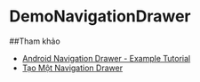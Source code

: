 # DemoNavigationDrawer
##Tham khảo
+ [Android Navigation Drawer - Example Tutorial](http://www.journaldev.com/9958/android-navigation-drawer-example-tutorial)
+ [Tạo Một Navigation Drawer](http://pdnghia.blogspot.com/2014/09/tao-mot-navigation-drawer.html)
